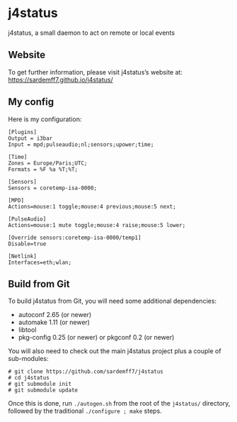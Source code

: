 j4status
========

j4status, a small daemon to act on remote or local events


Website
-------

To get further information, please visit j4status’s website at:
https://sardemff7.github.io/j4status/


My config
---------

Here is my configuration:

    [Plugins]
    Output = i3bar
    Input = mpd;pulseaudio;nl;sensors;upower;time;

    [Time]
    Zones = Europe/Paris;UTC;
    Formats = %F %a %T;%T;

    [Sensors]
    Sensors = coretemp-isa-0000;

    [MPD]
    Actions=mouse:1 toggle;mouse:4 previous;mouse:5 next;

    [PulseAudio]
    Actions=mouse:1 mute toggle;mouse:4 raise;mouse:5 lower;

    [Override sensors:coretemp-isa-0000/temp1]
    Disable=true

    [Netlink]
    Interfaces=eth;wlan;


Build from Git
--------------

To build j4status from Git, you will need some additional dependencies:
- autoconf 2.65 (or newer)
- automake 1.11 (or newer)
- libtool
- pkg-config 0.25 (or newer) or pkgconf 0.2 (or newer)

You will also need to check out the main j4status project plus a couple of
sub-modules:

```
# git clone https://github.com/sardemff7/j4status
# cd j4status
# git submodule init
# git submodule update
```

Once this is done, run `./autogen.sh` from the root of the `j4status/` 
directory, followed by the traditional `./configure ; make` steps.

